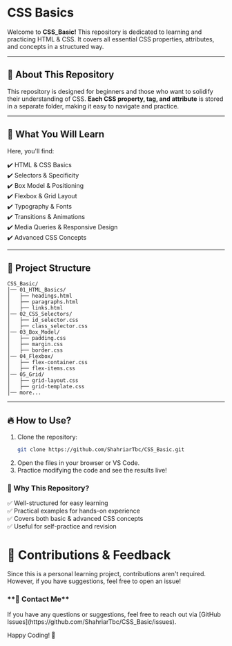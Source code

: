 # CSS Basics #

Welcome to **CSS_Basic!** This repository is dedicated to learning and practicing HTML & CSS. It covers all essential CSS properties, attributes, and concepts in a structured way.  

---

## 📌 About This Repository  
This repository is designed for beginners and those who want to solidify their understanding of CSS. **Each CSS property, tag, and attribute** is stored in a separate folder, making it easy to navigate and practice.  

---

## 🚀 What You Will Learn  
Here, you'll find:  

✔️ HTML & CSS Basics  
✔️ Selectors & Specificity  
✔️ Box Model & Positioning  
✔️ Flexbox & Grid Layout  
✔️ Typography & Fonts  
✔️ Transitions & Animations  
✔️ Media Queries & Responsive Design  
✔️ Advanced CSS Concepts  

---

## 📂 Project Structure
```
CSS_Basic/
│── 01_HTML_Basics/
│   ├── headings.html
│   ├── paragraphs.html
│   ├── links.html
│── 02_CSS_Selectors/
│   ├── id_selector.css
│   ├── class_selector.css
│── 03_Box_Model/
│   ├── padding.css
│   ├── margin.css
│   ├── border.css
│── 04_Flexbox/
│   ├── flex-container.css
│   ├── flex-items.css
│── 05_Grid/
│   ├── grid-layout.css
│   ├── grid-template.css
│── more...
```
---

## 🔥 How to Use?  
1. Clone the repository:  
   ```bash
   git clone https://github.com/ShahriarTbc/CSS_Basic.git
2. Open the files in your browser or VS Code. 
3. Practice modifying the code and see the results live!

<h3>🎯 Why This Repository?</h3>
✅ Well-structured for easy learning  <br>
✅ Practical examples for hands-on experience   <br>
✅ Covers both basic & advanced CSS concepts   <br>
✅ Useful for self-practice and revision



<h1>🌟 Contributions & Feedback</h3>
Since this is a personal learning project, contributions aren't required. However, if you have suggestions, feel free to open an issue!



<h3>**📧 Contact Me**</h3>
If you have any questions or suggestions, feel free to reach out via [GitHub Issues](https://github.com/ShahriarTbc/CSS_Basic/issues).  


Happy Coding! 🚀
